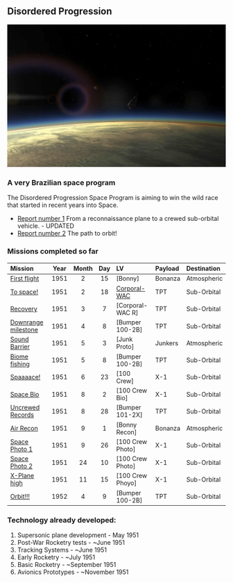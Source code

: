 
## Disordered Progression
![](cover.jpg)
### A very Brazilian space program

The Disordered Progression Space Program is aiming to win the wild race that started in recent years into Space. 

* [Report number 1](/reports/report-1.md) From a reconnaissance plane to a crewed sub-orbital vehicle. - UPDATED
* [Report number 2](reports/report-2) The path to orbit!


### Missions completed so far 


| Mission                                                     | Year | Month | Day | LV                                          | Payload | Destination           |
|:------------------------------------------------------------|:----:|:-----:|:---:|:--------------------------------------------|:--------|:----------------------|
| [First flight](/missions/1951-02-15-first-launch.md)  | 1951 | 2     | 15  | [Bonny]        | Bonanza | Atmospheric    |
| [To space!](/missions/1951-02-18-to-space.md)     | 1951 | 2     | 18  | [Corporal-WAC](/lvs/corporal-wac) | TPT     | Sub-Orbital           |
| [Recovery](/missions/recovery.md)     | 1951 | 3     | 7   | [Corporal-WAC R] | TPT     | Sub-Orbital           |
| [Downrange milestone](/missions/downrange.md)  | 1951 | 4     | 8   | [Bumper 100-2B]  | TPT     | Sub-Orbital           |
| [Sound Barrier](/missions/sound-barrier.md)  | 1951 | 5     | 3   | [Junk Proto] | Junkers | Atmospheric    |
| [Biome fishing](/missions/biome-sr.md)  | 1951 | 5     | 8   | [Bumper 100-2B] | TPT | Sub-Orbital         |
| [Spaaaace!](/missions/crewed-so.md)      | 1951 | 6     | 23  | [100 Crew]        | X-1     | Sub-Orbital           |
| [Space Bio](/missions/crewed-bio.md)      | 1951 |  8    |  2  | [100 Crew Bio]    | X-1     | Sub-Orbital           |
| [Uncrewed Records](/missions/sr-records.md) | 1951 | 8     | 28   | [Bumper 101-2X] | TPT | Sub-Orbital       |
| [Air Recon](/missions/plane-photo.md) | 1951 | 9     | 1   | [Bonny Recon]     | Bonanza | Atmospheric    |
| [Space Photo 1](/missions/crewed-photo1.md)  | 1951 | 9     |  26 | [100 Crew Photo]      | X-1     | Sub-Orbital           |
| [Space Photo 2](/missions/crewed-photo2.md)  | 1951 |  24   |  10 | [100 Crew Photo]      | X-1     | Sub-Orbital           |
| [X-Plane high](/missions/xplane-high.md)    | 1951 | 11    | 15  | [100 Crew Phoyo]       | X-1     | Sub-Orbital           |
| [Orbit!!!](/missions/first-orbit.md)  | 1952 | 4     | 9   | [Bumper 100-2B] | TPT     | Sub-Orbital           |

### Technology already developed:

1. Supersonic plane development - May 1951
1. Post-War Rocketry tests - ~June 1951
1. Tracking Systems - ~June 1951
1. Early Rocketry - ~July 1951
1. Basic Rocketry - ~September 1951
1. Avionics Prototypes - ~November 1951
